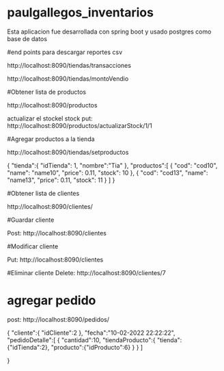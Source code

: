 # paulgallegos_inventarios

Esta aplicacion fue desarrollada con spring boot y usado postgres como base de datos

#end points para descargar reportes csv

http://localhost:8090/tiendas/transacciones

http://localhost:8090/tiendas/montoVendio

#Obtener lista de productos 

http://localhost:8090/productos

actualizar el stockel stock 
put: 
http://localhost:8090/productos/actualizarStock/1/1

#Agregar productos a la tienda

http://localhost:8090/tiendas/setproductos

{
    "tienda":{
        "idTienda": 1,
        "nombre":"Tia"
        },
    "productos":[
         {
        "cod": "cod10",
        "name": "name10",
        "price": 0.11,
        "stock": 10
        },
        {
        "cod": "cod13",
        "name": "name13",
        "price": 0.11,
        "stock": 11
        }
    ]
}


#Obtener lista de clientes

http://localhost:8090/clientes/

#Guardar cliente

Post: 
http://localhost:8090/clientes



#Modificar cliente

Put:
http://localhost:8090/clientes

#Eliminar cliente
Delete:
http://localhost:8090/clientes/7

# agregar pedido 
post: 
http://localhost:8090/pedidos/

{
    "cliente":{
        "idCliente":2
    },
    "fecha":"10-02-2022 22:22:22",
    "pedidoDetalle":[
        {
            "cantidad":10,
            "tiendaProducto":{
                "tienda": {"idTienda":2},
                "producto":{"idProducto":6}
            }
        }
    ]

}











